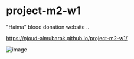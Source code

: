 # project-m2-w1

"Haima" blood donation website ..

https://njoud-almubarak.github.io/project-m2-w1/

![image](https://user-images.githubusercontent.com/102929499/174457088-0b5225ea-f5f5-4a72-b021-d6bd467a338f.png)

